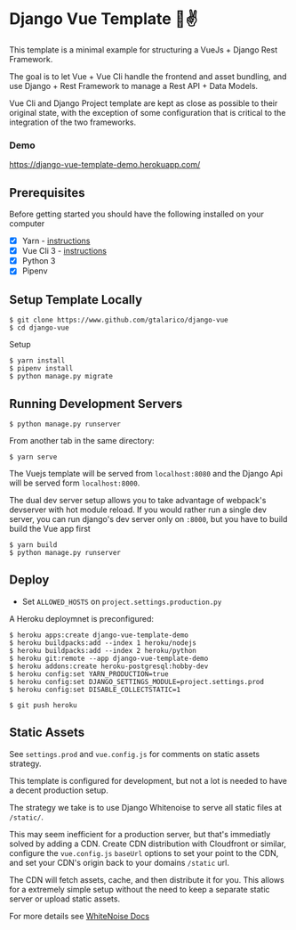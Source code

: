 # Django Vue Template 🐍✌️

This template is a minimal example for structuring a VueJs + Django Rest Framework.

The goal is to let Vue + Vue Cli handle the frontend and asset bundling,
and use Django + Rest Framework to manage a Rest API + Data Models.

Vue Cli and Django Project template are kept as close as possible to their
original state, with the exception of some configuration that is critical
to the integration of the two frameworks.

### Demo

https://django-vue-template-demo.herokuapp.com/

## Prerequisites

Before getting started you should have the following installed on your computer

- [X] Yarn - [instructions](https://yarnpkg.com/en/docs/install#mac-stable)
- [X] Vue Cli 3 - [instructions](https://cli.vuejs.org/guide/installation.html)
- [X] Python 3
- [X] Pipenv

## Setup Template Locally

```
$ git clone https://www.github.com/gtalarico/django-vue
$ cd django-vue
```

Setup
```
$ yarn install
$ pipenv install
$ python manage.py migrate
```

## Running Development Servers

```
$ python manage.py runserver
```

From another tab in the same directory:

```
$ yarn serve
```

The Vuejs template will be served from `localhost:8080` and the Django Api
will be served form `localhost:8000`.

The dual dev server setup allows you to take advantage of webpack's devserver
with hot module reload. If you would rather run a single dev server, you
can run django's dev server only on `:8000`, but you have to build build the
Vue app first

```
$ yarn build
$ python manage.py runserver
```



## Deploy

* Set `ALLOWED_HOSTS` on `project.settings.production.py`

A Heroku deploymnet is preconfigured:

```
$ heroku apps:create django-vue-template-demo
$ heroku buildpacks:add --index 1 heroku/nodejs
$ heroku buildpacks:add --index 2 heroku/python
$ heroku git:remote --app django-vue-template-demo
$ heroku addons:create heroku-postgresql:hobby-dev
$ heroku config:set YARN_PRODUCTION=true
$ heroku config:set DJANGO_SETTINGS_MODULE=project.settings.prod
$ heroku config:set DISABLE_COLLECTSTATIC=1

$ git push heroku
```

## Static Assets

See `settings.prod` and `vue.config.js` for comments on static assets strategy.

This template is configured for development, but not a lot is needed to have a decent
production setup.

The strategy we take is to use Django Whitenoise to serve all static files at `/static/`.

This may seem inefficient for a production server, but that's immediatly solved
by adding a CDN.
Create CDN distribution with Cloudfront or similar, configure the `vue.config.js` `baseUrl` options to set your point to the CDN, and set your CDN's origin back to your domains `/static` url.

The CDN will fetch assets, cache, and then distribute it for you.
This allows for a extremely simple setup without the need to keep a separate static server or
upload static assets.

For more details see [WhiteNoise Docs](http://whitenoise.evans.io/en/stable/django.html)

